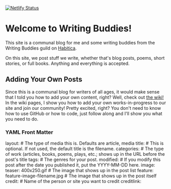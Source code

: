 [![Netlify Status](https://api.netlify.com/api/v1/badges/d8f63afc-931d-4061-ab0e-7e05712eae77/deploy-status)](https://app.netlify.com/sites/writing-buddies/deploys)

# Welcome to Writing Buddies!

This site is a communal blog for me and some writing buddies from the Writing Buddies guild on [Habitica](https://habitica.com).

On this site, we post stuff we write, whether that's blog posts, poems, short stories, or full books. Anything and everything is accepted.

## Adding Your Own Posts

Since this is a communal blog for writers of all ages, it would make sense that I told you how to add your own content, right? Well, check out [the wiki!](https://github.com/Aspiring-Writer/aspiring-writer.github.io/wiki) In the wiki pages, I show you how to add your own works-in-progress to our site and join our community! Pretty excited, right? You don't need to know how to use GitHub or how to code, just follow along and I'll show you what you need to do.

### YAML Front Matter
layout: # The type of media this is. Defaults are article, media
title: # This is optional. If not used, the default title is the filename.
categories: # The type of work (articles, books, poems, plays, etc.; shows up in the URL before the post's title
tags: # The genres for your post.
modified: # If you modify this post after the date you published it, put the YYYY-MM-DD here.
image:
  teaser: 400x250.gif # The image that shows up in the post list
  feature: feature-image-filename.jpg # The image that shows up in the post itself
  credit: # Name of the person or site you want to credit
  creditlink:
